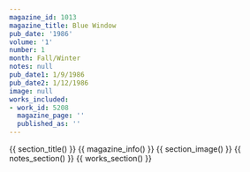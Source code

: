 ```yaml
---
magazine_id: 1013
magazine_title: Blue Window
pub_date: '1986'
volume: '1'
number: 1
month: Fall/Winter
notes: null
pub_date1: 1/9/1986
pub_date2: 1/12/1986
image: null
works_included:
- work_id: 5208
  magazine_page: ''
  published_as: ''
---
```


{{ section_title() }}
{{ magazine_info() }}
{{ section_image() }}
{{ notes_section() }}
{{ works_section() }}
